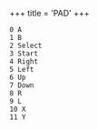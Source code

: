 +++
title = 'PAD'
+++

```
0 A
1 B
2 Select
3 Start
4 Right
5 Left
6 Up
7 Down
8 R
9 L
10 X
11 Y
```
